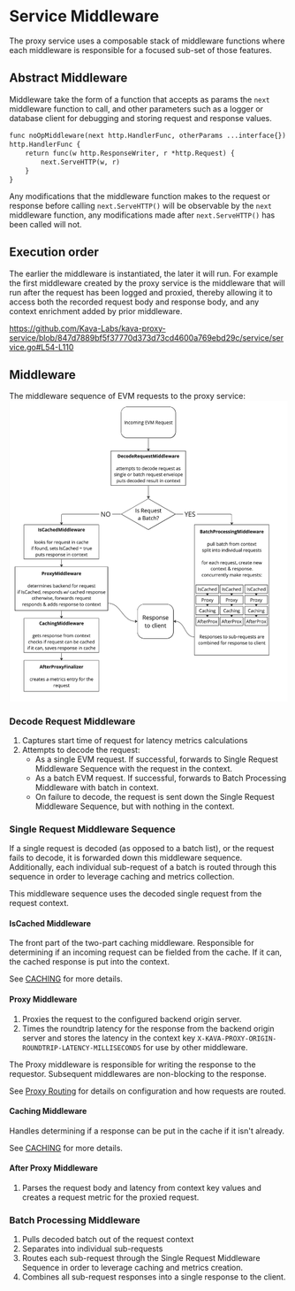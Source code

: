 # Service Middleware

The proxy service uses a composable stack of middleware functions where each middleware is responsible for a focused sub-set of those features.

## Abstract Middleware

Middleware take the form of a function that accepts as params the `next` middleware function to call, and other parameters such as a logger or database client for debugging and storing request and response values.

```golang
func noOpMiddleware(next http.HandlerFunc, otherParams ...interface{}) http.HandlerFunc {
    return func(w http.ResponseWriter, r *http.Request) {
        next.ServeHTTP(w, r)
    }
}
```

Any modifications that the middleware function makes to the request or response before calling `next.ServeHTTP()` will be observable by the `next` middleware function, any modifications made after `next.ServeHTTP()` has been called will not.

## Execution order

The earlier the middleware is instantiated, the later it will run. For example the first middleware created by the proxy service is the middleware that will run after the request has been logged and proxied, thereby allowing it to access both the recorded request body and response body, and any context enrichment added by prior middleware.

https://github.com/Kava-Labs/kava-proxy-service/blob/847d7889bf5f37770d373d73cd4600a769ebd29c/service/service.go#L54-L110

## Middleware

The middleware sequence of EVM requests to the proxy service:
![Middleware Sequence for Proxy Service](./images/proxy_service_middleware_sequence.jpg)

### Decode Request Middleware

1. Captures start time of request for latency metrics calculations
1. Attempts to decode the request:
   * As a single EVM request. If successful, forwards to Single Request Middleware Sequence with the request in the context.
   * As a batch EVM request. If successful, forwards to Batch Processing Middleware with batch in context.
   * On failure to decode, the request is sent down the Single Request Middleware Sequence, but with nothing in the context.

### Single Request Middleware Sequence
If a single request is decoded (as opposed to a batch list), or the request fails to decode, it is forwarded down this middleware sequence. Additionally, each individual sub-request of a batch is routed through this sequence in order to leverage caching and metrics collection.

This middleware sequence uses the decoded single request from the request context.

#### IsCached Middleware
The front part of the two-part caching middleware. Responsible for determining if an incoming request can be fielded from the cache. If it can, the cached response is put into the context.

See [CACHING](./CACHING.md#iscachedmiddleware) for more details.

#### Proxy Middleware

1. Proxies the request to the configured backend origin server.
2. Times the roundtrip latency for the response from the backend origin server and stores the latency in the context key `X-KAVA-PROXY-ORIGIN-ROUNDTRIP-LATENCY-MILLISECONDS` for use by other middleware.

The Proxy middleware is responsible for writing the response to the requestor. Subsequent middlewares are non-blocking to the response.

See [Proxy Routing](./PROXY_ROUTING.md) for details on configuration and how requests are routed.

#### Caching Middleware
Handles determining if a response can be put in the cache if it isn't already.

See [CACHING](./CACHING.md#cachingmiddleware) for more details.

#### After Proxy Middleware

1. Parses the request body and latency from context key values and creates a request metric for the proxied request.

### Batch Processing Middleware
1. Pulls decoded batch out of the request context
2. Separates into individual sub-requests
3. Routes each sub-request through the Single Request Middleware Sequence in order to leverage caching and metrics creation.
4. Combines all sub-request responses into a single response to the client.
